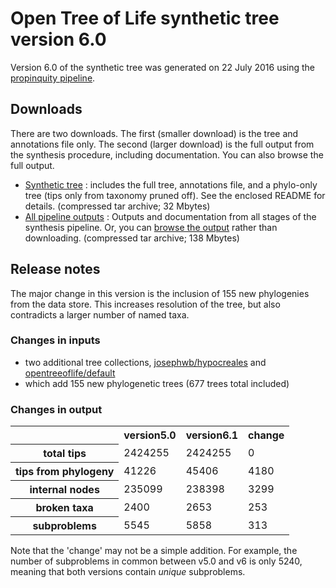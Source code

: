 # Open Tree of Life synthetic tree version 6.0

Version 6.0 of the synthetic tree was generated on 22 July 2016 using the [propinquity pipeline](https://github.com/OpenTreeOfLife/propinquity).

## Downloads
There are two downloads. The first (smaller download) is the tree and annotations file only. The second (larger download) is the full output from the synthesis procedure, including documentation. You can also browse the full output.

* [Synthetic tree](http://files.opentreeoflife.org/synthesis/opentree6.0/opentree6.0_tree.tar.gz) : includes the full tree, annotations file, and a phylo-only tree (tips only from taxonomy pruned off). See the enclosed README for details. (compressed tar archive; 32 Mbytes)
* [All pipeline outputs](http://files.opentreeoflife.org/synthesis/opentree6.0/opentree5.0_output.tgz) : Outputs and documentation from all stages of the synthesis pipeline. Or, you can [browse the output](http://files.opentreeoflife.org/synthesis/opentree6.0/output/index.html) rather than downloading. (compressed tar archive; 138 Mbytes)

## Release notes

The major change in this version is the inclusion of 155 new phylogenies from the data store. This increases resolution of the tree, but also contradicts a larger number of named taxa.

### Changes in inputs

* two additional tree collections, [josephwb/hypocreales](https://tree.opentreeoflife.org/curator/collections/josephwb/hypocreales) and [opentreeoflife/default](https://tree.opentreeoflife.org/curator/collections/opentreeoflife/default)
* which add 155 new phylogenetic trees (677 trees total included)

### Changes in output

<!-- 
N.B. stats tables must use inline HTML, since web2py doesn't know how to render table markdown :-/ 
-->
<table class="table table-condensed">
 <tr>
  <th><!--statistic-->&nbsp;</th>
  <th>version5.0</th>
  <th>version6.1</th>
  <th>change</th>
 </tr>
 <tr>
  <th>total tips</th>
  <td>2424255</td>
  <td>2424255</td>
  <td>0</td>
 </tr>
 <tr>
  <th>tips from phylogeny</th>
  <td>41226</td>
  <td>45406</td>
  <td>4180</td>
 </tr>
 <tr>
  <th>internal nodes</th>
  <td>235099</td>
  <td>238398</td>
  <td>3299</td>
 </tr>
 <tr>
  <th>broken taxa</th>
  <td>2400</td>
  <td>2653</td>
  <td>253</td>
 </tr>
 <tr>
  <th>subproblems</th>
  <td>5545</td>
  <td>5858</td>
  <td>313</td>
 </tr>
</table>

Note that the 'change' may not be a simple addition. For example, the number of subproblems in common between v5.0 and v6 is only 5240, meaning that both versions contain *unique* subproblems.
